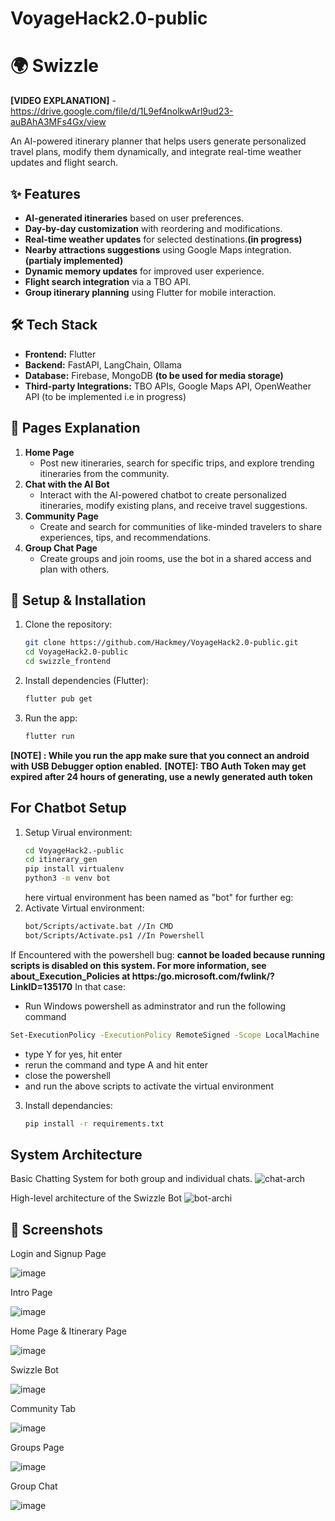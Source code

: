 # VoyageHack2.0-public
# 🌍 Swizzle

**[VIDEO EXPLANATION]** - https://drive.google.com/file/d/1L9ef4nolkwArl9ud23-auBAhA3MFs4Gx/view

An AI-powered itinerary planner that helps users generate personalized travel plans, modify them dynamically, and integrate real-time weather updates and flight search.

## ✨ Features
- **AI-generated itineraries** based on user preferences.
- **Day-by-day customization** with reordering and modifications.
- **Real-time weather updates** for selected destinations.**(in progress)**
- **Nearby attractions suggestions** using Google Maps integration.**(partialy implemented)**
- **Dynamic memory updates** for improved user experience.
- **Flight search integration** via a TBO API.
- **Group itinerary planning** using Flutter for mobile interaction.

## 🛠️ Tech Stack
- **Frontend:** Flutter
- **Backend:** FastAPI, LangChain, Ollama
- **Database:** Firebase, MongoDB **(to be used for media storage)**
- **Third-party Integrations:** TBO APIs, Google Maps API, OpenWeather API (to be implemented i.e in progress)

## 📝 Pages Explanation
1. **Home Page**
   - Post new itineraries, search for specific trips, and explore trending itineraries from the community.
2. **Chat with the AI Bot**
   - Interact with the AI-powered chatbot to create personalized itineraries, modify existing plans, and receive travel suggestions.
3. **Community Page**
   - Create and search for communities of like-minded travelers to share experiences, tips, and recommendations.
4. **Group Chat Page**
   - Create groups and join rooms, use the bot in a shared access and plan with others.

## 🔧 Setup & Installation
1. Clone the repository:
   ```bash
   git clone https://github.com/Hackmey/VoyageHack2.0-public.git
   cd VoyageHack2.0-public
   cd swizzle_frontend
   ```
2. Install dependencies (Flutter):
   ```bash
   flutter pub get
   ```
3. Run the app:
   ```bash
   flutter run
   ```
**[NOTE] : While you run the app make sure that you connect an android with USB Debugger option enabled.**
**[NOTE]: TBO Auth Token may get expired after 24 hours of generating, use a newly generated auth token**

## For Chatbot Setup
1. Setup Virual environment:
   ```bash
   cd VoyageHack2.-public
   cd itinerary_gen
   pip install virtualenv
   python3 -m venv bot
   ```
   here virtual environment has been named as "bot" for further eg:
2. Activate Virtual environment:
   ```bash
   bot/Scripts/activate.bat //In CMD
   bot/Scripts/Activate.ps1 //In Powershell
   ```
If Encountered with the powershell bug: 
**cannot be loaded because running scripts is disabled on this system. For more information, see about_Execution_Policies at https:/go.microsoft.com/fwlink/?LinkID=135170**
In that case: 
- Run Windows powershell as adminstrator and run the following command
```bash 
Set-ExecutionPolicy -ExecutionPolicy RemoteSigned -Scope LocalMachine
```
- type Y for yes, hit enter
- rerun the command and type A and hit enter
- close the powershell
- and run the above scripts to activate the virtual environment
      
3. Install dependancies:
   ```bash
   pip install -r requirements.txt
   ```

## System Architecture
Basic Chatting System for both group and individual chats.
![chat-arch](https://github.com/user-attachments/assets/6f60c3c2-9d21-4789-8bbb-2529528c5b22)


High-level architecture of the Swizzle Bot
![bot-archi](https://github.com/user-attachments/assets/657c7b9c-7421-419c-bbaf-70a99cd0a2f6)

## 📸 Screenshots
Login and Signup Page

![image](https://github.com/user-attachments/assets/5fcbe323-60d0-42db-82d2-b9cac23f6502)

Intro Page

![image](https://github.com/user-attachments/assets/63177fec-8246-4836-997e-340390566435)

Home Page & Itinerary Page

![image](https://github.com/user-attachments/assets/7dcff2b2-79ac-4c72-b5a1-5e2155568e68)


Swizzle Bot

![image](https://github.com/user-attachments/assets/17fa095b-074d-4fc3-9f5f-02f90000b67d)


Community Tab

![image](https://github.com/user-attachments/assets/54045c8e-2f0b-4576-b93e-b5d032a51339)


Groups Page

![image](https://github.com/user-attachments/assets/83c6e8a3-93f1-4864-80fc-6f40109fab52)

Group Chat

![image](https://github.com/user-attachments/assets/a2029030-5a35-40af-9bb1-732fbfcddbe4)







